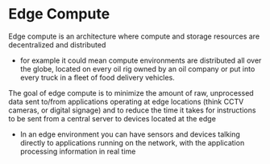 
# Edge Compute
Edge compute is an architecture where compute and storage resources are decentralized and distributed
- for example it could mean compute environments are distributed all over the globe, located on every oil rig owned by an oil company or put into every truck in a fleet of food delivery vehicles.

The goal of edge compute is to minimize the amount of raw, unprocessed data sent to/from applications operating at edge locations (think CCTV cameras, or digital signage) and to reduce the time it takes for instructions to be sent from a central server to devices located at the edge
- In an edge environment you can have sensors and devices talking directly to applications running on the network, with the application processing information in real time
